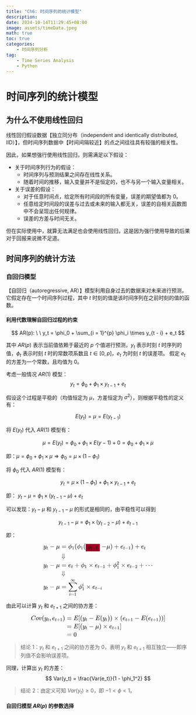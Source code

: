 ```yaml
---
title: "Ch6: 时间序列的统计模型"
description: 
date: 2024-10-14T11:29:45+08:00
image: assets/timeData.jpeg
math: true
toc: true
categories:
    - 时间序列分析
tag:
    - Time Series Analysis
    - Python
---
```


# 时间序列的统计模型
## 为什么不使用线性回归

线性回归假设数据【独立同分布（independent and identically distributed, IID）】，但时间序列数据中【时间间隔较近】的点之间往往具有较强的相关性。

因此，如果想强行使用线性回归，则需满足以下假设：
- 关于时间序列行为的假设：
    - 时间序列与预测结果之间存在线性关系。
    - 随着时间的推移，输入变量并不是恒定的，也不与另一个输入变量相关。
- 关于误差的假设：
    - 对于任意时间点，给定所有时间段的所有变量，误差的期望值都为 0。
    - 任意给定时间段的误差与过去或未来的输入都无关，误差的自相关函数图中不会呈现出任何规律。
    - 误差的方差与时间无关。

但在实际使用中，就算无法满足也会使用线性回归，这是因为强行使用导致的后果对于回报来说微不足道。

## 时间序列的统计方法
### 自回归模型

【自回归（autoregressive, AR）】模型利用自身过去的数据来对未来进行预测，它假定存在一个时间序列过程，其中 $t$ 时刻的值是该时间序列在之前时刻的值的函数。

#### 利用代数理解自回归过程的约束

$$
AR(p): \ \ y_t = \phi_0 + \sum_{i = 1}^{p} \phi_i \times y_{t - i} + e_t
$$

其中 $AR(p)$ 表示当前值依赖于最近的 $p$ 个值进行预测，$y_t$ 表示时刻 $t$ 时序列的值，$\phi_t$ 表示时刻 $t$ 时的常数项系数且 $t \in [0, p]$，$e_t$ 为时刻 $t$ 的误差项。
假定 $e_t$ 的方差为一个常数，且均值为 $0$。

考虑一般情况 $AR(1)$ 模型：
$$
y_t = \phi_0 + \phi_1 \times y_{t - 1} + e_t
$$

假设这个过程是平稳的（均值恒定为 $\mu$，方差恒定为 $\sigma^2$），则根据平稳性的定义有：

$$E(y_t) = \mu = E(y_{t - 1})$$

将 $E(y_t)$ 代入 $AR(1)$ 模型有：

$$
\mu = E(y_t) = \phi_0 + \phi_1 \times E(y - 1) + 0 = \phi_0 + \phi_1 \times \mu
$$

即：$\mu = \phi_0 + \phi_1 \times \mu \Rightarrow \phi_0 = \mu \times (1 - \phi_1)$

将 $\phi_0$ 代入 $AR(1)$ 模型有：

$$
y_t = \mu \times (1 - \phi_1) + \phi_1 \times y_{t - 1} + e_t
$$

即： $y_t - \mu = \phi_1 \times (y_{t - 1} - \mu) + e_t$

可以发现：$y_t - \mu$ 和 $y_{t - 1} - \mu$ 的形式是相同的，由平稳性可以得到 

$$y_{t - 1} - \mu = \phi_1 \times (y_{t - 2} - \mu) + e_{t - 1}$$

即：

<div style='display: flex; justify-content: center;'>
<svg xmlns="http://www.w3.org/2000/svg" width="39.273ex" height="18.921ex" viewBox="0 -4431.5 17358.8 8362.9" xmlns:xlink="http://www.w3.org/1999/xlink" aria-hidden="true" style=""><defs><path id="MJX-488-TEX-I-1D466" d="M21 287Q21 301 36 335T84 406T158 442Q199 442 224 419T250 355Q248 336 247 334Q247 331 231 288T198 191T182 105Q182 62 196 45T238 27Q261 27 281 38T312 61T339 94Q339 95 344 114T358 173T377 247Q415 397 419 404Q432 431 462 431Q475 431 483 424T494 412T496 403Q496 390 447 193T391 -23Q363 -106 294 -155T156 -205Q111 -205 77 -183T43 -117Q43 -95 50 -80T69 -58T89 -48T106 -45Q150 -45 150 -87Q150 -107 138 -122T115 -142T102 -147L99 -148Q101 -153 118 -160T152 -167H160Q177 -167 186 -165Q219 -156 247 -127T290 -65T313 -9T321 21L315 17Q309 13 296 6T270 -6Q250 -11 231 -11Q185 -11 150 11T104 82Q103 89 103 113Q103 170 138 262T173 379Q173 380 173 381Q173 390 173 393T169 400T158 404H154Q131 404 112 385T82 344T65 302T57 280Q55 278 41 278H27Q21 284 21 287Z"></path><path id="MJX-488-TEX-I-1D461" d="M26 385Q19 392 19 395Q19 399 22 411T27 425Q29 430 36 430T87 431H140L159 511Q162 522 166 540T173 566T179 586T187 603T197 615T211 624T229 626Q247 625 254 615T261 596Q261 589 252 549T232 470L222 433Q222 431 272 431H323Q330 424 330 420Q330 398 317 385H210L174 240Q135 80 135 68Q135 26 162 26Q197 26 230 60T283 144Q285 150 288 151T303 153H307Q322 153 322 145Q322 142 319 133Q314 117 301 95T267 48T216 6T155 -11Q125 -11 98 4T59 56Q57 64 57 83V101L92 241Q127 382 128 383Q128 385 77 385H26Z"></path><path id="MJX-488-TEX-N-2212" d="M84 237T84 250T98 270H679Q694 262 694 250T679 230H98Q84 237 84 250Z"></path><path id="MJX-488-TEX-I-1D707" d="M58 -216Q44 -216 34 -208T23 -186Q23 -176 96 116T173 414Q186 442 219 442Q231 441 239 435T249 423T251 413Q251 401 220 279T187 142Q185 131 185 107V99Q185 26 252 26Q261 26 270 27T287 31T302 38T315 45T327 55T338 65T348 77T356 88T365 100L372 110L408 253Q444 395 448 404Q461 431 491 431Q504 431 512 424T523 412T525 402L449 84Q448 79 448 68Q448 43 455 35T476 26Q485 27 496 35Q517 55 537 131Q543 151 547 152Q549 153 557 153H561Q580 153 580 144Q580 138 575 117T555 63T523 13Q510 0 491 -8Q483 -10 467 -10Q446 -10 429 -4T402 11T385 29T376 44T374 51L368 45Q362 39 350 30T324 12T288 -4T246 -11Q199 -11 153 12L129 -85Q108 -167 104 -180T92 -202Q76 -216 58 -216Z"></path><path id="MJX-488-TEX-N-3D" d="M56 347Q56 360 70 367H707Q722 359 722 347Q722 336 708 328L390 327H72Q56 332 56 347ZM56 153Q56 168 72 173H708Q722 163 722 153Q722 140 707 133H70Q56 140 56 153Z"></path><path id="MJX-488-TEX-I-1D719" d="M409 688Q413 694 421 694H429H442Q448 688 448 686Q448 679 418 563Q411 535 404 504T392 458L388 442Q388 441 397 441T429 435T477 418Q521 397 550 357T579 260T548 151T471 65T374 11T279 -10H275L251 -105Q245 -128 238 -160Q230 -192 227 -198T215 -205H209Q189 -205 189 -198Q189 -193 211 -103L234 -11Q234 -10 226 -10Q221 -10 206 -8T161 6T107 36T62 89T43 171Q43 231 76 284T157 370T254 422T342 441Q347 441 348 445L378 567Q409 686 409 688ZM122 150Q122 116 134 91T167 53T203 35T237 27H244L337 404Q333 404 326 403T297 395T255 379T211 350T170 304Q152 276 137 237Q122 191 122 150ZM500 282Q500 320 484 347T444 385T405 400T381 404H378L332 217L284 29Q284 27 285 27Q293 27 317 33T357 47Q400 66 431 100T475 170T494 234T500 282Z"></path><path id="MJX-488-TEX-N-31" d="M213 578L200 573Q186 568 160 563T102 556H83V602H102Q149 604 189 617T245 641T273 663Q275 666 285 666Q294 666 302 660V361L303 61Q310 54 315 52T339 48T401 46H427V0H416Q395 3 257 3Q121 3 100 0H88V46H114Q136 46 152 46T177 47T193 50T201 52T207 57T213 61V578Z"></path><path id="MJX-488-TEX-N-28" d="M94 250Q94 319 104 381T127 488T164 576T202 643T244 695T277 729T302 750H315H319Q333 750 333 741Q333 738 316 720T275 667T226 581T184 443T167 250T184 58T225 -81T274 -167T316 -220T333 -241Q333 -250 318 -250H315H302L274 -226Q180 -141 137 -14T94 250Z"></path><path id="MJX-488-TEX-N-32" d="M109 429Q82 429 66 447T50 491Q50 562 103 614T235 666Q326 666 387 610T449 465Q449 422 429 383T381 315T301 241Q265 210 201 149L142 93L218 92Q375 92 385 97Q392 99 409 186V189H449V186Q448 183 436 95T421 3V0H50V19V31Q50 38 56 46T86 81Q115 113 136 137Q145 147 170 174T204 211T233 244T261 278T284 308T305 340T320 369T333 401T340 431T343 464Q343 527 309 573T212 619Q179 619 154 602T119 569T109 550Q109 549 114 549Q132 549 151 535T170 489Q170 464 154 447T109 429Z"></path><path id="MJX-488-TEX-N-29" d="M60 749L64 750Q69 750 74 750H86L114 726Q208 641 251 514T294 250Q294 182 284 119T261 12T224 -76T186 -143T145 -194T113 -227T90 -246Q87 -249 86 -250H74Q66 -250 63 -250T58 -247T55 -238Q56 -237 66 -225Q221 -64 221 250T66 725Q56 737 55 738Q55 746 60 749Z"></path><path id="MJX-488-TEX-N-2B" d="M56 237T56 250T70 270H369V420L370 570Q380 583 389 583Q402 583 409 568V270H707Q722 262 722 250T707 230H409V-68Q401 -82 391 -82H389H387Q375 -82 369 -68V230H70Q56 237 56 250Z"></path><path id="MJX-488-TEX-I-1D452" d="M39 168Q39 225 58 272T107 350T174 402T244 433T307 442H310Q355 442 388 420T421 355Q421 265 310 237Q261 224 176 223Q139 223 138 221Q138 219 132 186T125 128Q125 81 146 54T209 26T302 45T394 111Q403 121 406 121Q410 121 419 112T429 98T420 82T390 55T344 24T281 -1T205 -11Q126 -11 83 42T39 168ZM373 353Q367 405 305 405Q272 405 244 391T199 357T170 316T154 280T149 261Q149 260 169 260Q282 260 327 284T373 353Z"></path><path id="MJX-488-TEX-N-21D3" d="M401 694Q412 694 422 681V375L423 70L435 81Q487 130 551 162Q564 170 570 170Q572 170 579 163V150Q579 138 577 135T564 126Q541 114 518 99T453 48T374 -46T318 -177Q313 -194 305 -194T293 -178T272 -119T225 -31Q158 70 46 126Q35 132 33 135T31 150V163Q38 170 40 170Q46 170 59 162Q122 131 176 81L188 70V375L189 681Q199 694 208 694Q219 694 228 680V352L229 25L238 12Q279 -42 305 -102Q344 -23 373 13L382 25V678Q387 692 401 694Z"></path><path id="MJX-488-TEX-N-D7" d="M630 29Q630 9 609 9Q604 9 587 25T493 118L389 222L284 117Q178 13 175 11Q171 9 168 9Q160 9 154 15T147 29Q147 36 161 51T255 146L359 250L255 354Q174 435 161 449T147 471Q147 480 153 485T168 490Q173 490 175 489Q178 487 284 383L389 278L493 382Q570 459 587 475T609 491Q630 491 630 471Q630 464 620 453T522 355L418 250L522 145Q606 61 618 48T630 29Z"></path><path id="MJX-488-TEX-N-22EF" d="M78 250Q78 274 95 292T138 310Q162 310 180 294T199 251Q199 226 182 208T139 190T96 207T78 250ZM525 250Q525 274 542 292T585 310Q609 310 627 294T646 251Q646 226 629 208T586 190T543 207T525 250ZM972 250Q972 274 989 292T1032 310Q1056 310 1074 294T1093 251Q1093 226 1076 208T1033 190T990 207T972 250Z"></path><path id="MJX-488-TEX-LO-2211" d="M60 948Q63 950 665 950H1267L1325 815Q1384 677 1388 669H1348L1341 683Q1320 724 1285 761Q1235 809 1174 838T1033 881T882 898T699 902H574H543H251L259 891Q722 258 724 252Q725 250 724 246Q721 243 460 -56L196 -356Q196 -357 407 -357Q459 -357 548 -357T676 -358Q812 -358 896 -353T1063 -332T1204 -283T1307 -196Q1328 -170 1348 -124H1388Q1388 -125 1381 -145T1356 -210T1325 -294L1267 -449L666 -450Q64 -450 61 -448Q55 -446 55 -439Q55 -437 57 -433L590 177Q590 178 557 222T452 366T322 544L56 909L55 924Q55 945 60 948Z"></path><path id="MJX-488-TEX-I-1D456" d="M184 600Q184 624 203 642T247 661Q265 661 277 649T290 619Q290 596 270 577T226 557Q211 557 198 567T184 600ZM21 287Q21 295 30 318T54 369T98 420T158 442Q197 442 223 419T250 357Q250 340 236 301T196 196T154 83Q149 61 149 51Q149 26 166 26Q175 26 185 29T208 43T235 78T260 137Q263 149 265 151T282 153Q302 153 302 143Q302 135 293 112T268 61T223 11T161 -11Q129 -11 102 10T74 74Q74 91 79 106T122 220Q160 321 166 341T173 380Q173 404 156 404H154Q124 404 99 371T61 287Q60 286 59 284T58 281T56 279T53 278T49 278T41 278H27Q21 284 21 287Z"></path><path id="MJX-488-TEX-N-221E" d="M55 217Q55 305 111 373T254 442Q342 442 419 381Q457 350 493 303L507 284L514 294Q618 442 747 442Q833 442 888 374T944 214Q944 128 889 59T743 -11Q657 -11 580 50Q542 81 506 128L492 147L485 137Q381 -11 252 -11Q166 -11 111 57T55 217ZM907 217Q907 285 869 341T761 397Q740 397 720 392T682 378T648 359T619 335T594 310T574 285T559 263T548 246L543 238L574 198Q605 158 622 138T664 94T714 61T765 51Q827 51 867 100T907 217ZM92 214Q92 145 131 89T239 33Q357 33 456 193L425 233Q364 312 334 337Q285 380 233 380Q171 380 132 331T92 214Z"></path></defs><g stroke="currentColor" fill="currentColor" stroke-width="0" transform="matrix(1 0 0 -1 0 0)"><g data-mml-node="math"><g data-mml-node="mtable"><g data-mml-node="mtr" transform="translate(0, 3681.5)"><g data-mml-node="mtd"><g data-mml-node="msub"><g data-mml-node="mi"><use xlink:href="#MJX-488-TEX-I-1D466"></use></g><g data-mml-node="mi" transform="translate(490, -150) scale(0.707)"><use xlink:href="#MJX-488-TEX-I-1D461"></use></g></g><g data-mml-node="mo" transform="translate(1017.5, 0)"><use xlink:href="#MJX-488-TEX-N-2212"></use></g><g data-mml-node="mi" transform="translate(2017.7, 0)"><use xlink:href="#MJX-488-TEX-I-1D707"></use></g></g><g data-mml-node="mtd" transform="translate(2620.7, 0)"><g data-mml-node="mi"></g><g data-mml-node="mo" transform="translate(277.8, 0)"><use xlink:href="#MJX-488-TEX-N-3D"></use></g><g data-mml-node="msub" transform="translate(1333.6, 0)"><g data-mml-node="mi"><use xlink:href="#MJX-488-TEX-I-1D719"></use></g><g data-mml-node="mn" transform="translate(596, -150) scale(0.707)"><use xlink:href="#MJX-488-TEX-N-31"></use></g></g><g data-mml-node="mo" transform="translate(2333.1, 0)"><use xlink:href="#MJX-488-TEX-N-28"></use></g><g data-mml-node="msub" transform="translate(2722.1, 0)"><g data-mml-node="mi"><use xlink:href="#MJX-488-TEX-I-1D719"></use></g><g data-mml-node="mn" transform="translate(596, -150) scale(0.707)"><use xlink:href="#MJX-488-TEX-N-31"></use></g></g><g data-mml-node="mo" transform="translate(3721.7, 0)"><use xlink:href="#MJX-488-TEX-N-28"></use></g><g data-mml-node="TeXAtom" data-mjx-texclass="REL" transform="translate(4110.7, 0)"><g data-mml-node="mpadded"><rect fill="#a0021f" x="0" y="-470.6" width="2224.1" height="1175.1" data-bgcolor="true"></rect><g transform="translate(262.6, 0)"><g data-mml-node="TeXAtom" data-mjx-texclass="ORD"><g data-mml-node="msub"><g data-mml-node="mi"><use xlink:href="#MJX-488-TEX-I-1D466"></use></g><g data-mml-node="TeXAtom" transform="translate(490, -150) scale(0.707)" data-mjx-texclass="ORD"><g data-mml-node="mi"><use xlink:href="#MJX-488-TEX-I-1D461"></use></g><g data-mml-node="mo" transform="translate(361, 0)"><use xlink:href="#MJX-488-TEX-N-2212"></use></g><g data-mml-node="mn" transform="translate(1139, 0)"><use xlink:href="#MJX-488-TEX-N-32"></use></g></g></g></g></g></g></g><g data-mml-node="mo" transform="translate(6612.5, 0)"><use xlink:href="#MJX-488-TEX-N-2212"></use></g><g data-mml-node="mi" transform="translate(7390.5, 0)"><use xlink:href="#MJX-488-TEX-I-1D707"></use></g><g data-mml-node="mo" transform="translate(7993.5, 0)"><use xlink:href="#MJX-488-TEX-N-29"></use></g><g data-mml-node="mo" transform="translate(8604.8, 0)"><use xlink:href="#MJX-488-TEX-N-2B"></use></g><g data-mml-node="msub" transform="translate(9605, 0)"><g data-mml-node="mi"><use xlink:href="#MJX-488-TEX-I-1D452"></use></g><g data-mml-node="TeXAtom" transform="translate(466, -150) scale(0.707)" data-mjx-texclass="ORD"><g data-mml-node="mi"><use xlink:href="#MJX-488-TEX-I-1D461"></use></g><g data-mml-node="mo" transform="translate(361, 0)"><use xlink:href="#MJX-488-TEX-N-2212"></use></g><g data-mml-node="mn" transform="translate(1139, 0)"><use xlink:href="#MJX-488-TEX-N-31"></use></g></g></g><g data-mml-node="mo" transform="translate(11279.9, 0)"><use xlink:href="#MJX-488-TEX-N-29"></use></g><g data-mml-node="mo" transform="translate(11891.2, 0)"><use xlink:href="#MJX-488-TEX-N-2B"></use></g><g data-mml-node="msub" transform="translate(12891.4, 0)"><g data-mml-node="mi"><use xlink:href="#MJX-488-TEX-I-1D452"></use></g><g data-mml-node="mi" transform="translate(466, -150) scale(0.707)"><use xlink:href="#MJX-488-TEX-I-1D461"></use></g></g></g></g><g data-mml-node="mtr" transform="translate(0, 2160.9)"><g data-mml-node="mtd" transform="translate(2620.7, 0)"></g><g data-mml-node="mtd" transform="translate(2620.7, 0)"><g data-mml-node="mi"></g><g data-mml-node="mo" transform="translate(277.8, 0)"><use xlink:href="#MJX-488-TEX-N-21D3"></use></g></g></g><g data-mml-node="mtr" transform="translate(0, 727)"><g data-mml-node="mtd"><g data-mml-node="msub"><g data-mml-node="mi"><use xlink:href="#MJX-488-TEX-I-1D466"></use></g><g data-mml-node="mi" transform="translate(490, -150) scale(0.707)"><use xlink:href="#MJX-488-TEX-I-1D461"></use></g></g><g data-mml-node="mo" transform="translate(1017.5, 0)"><use xlink:href="#MJX-488-TEX-N-2212"></use></g><g data-mml-node="mi" transform="translate(2017.7, 0)"><use xlink:href="#MJX-488-TEX-I-1D707"></use></g></g><g data-mml-node="mtd" transform="translate(2620.7, 0)"><g data-mml-node="mi"></g><g data-mml-node="mo" transform="translate(277.8, 0)"><use xlink:href="#MJX-488-TEX-N-3D"></use></g><g data-mml-node="msub" transform="translate(1333.6, 0)"><g data-mml-node="mi"><use xlink:href="#MJX-488-TEX-I-1D452"></use></g><g data-mml-node="mi" transform="translate(466, -150) scale(0.707)"><use xlink:href="#MJX-488-TEX-I-1D461"></use></g></g><g data-mml-node="mo" transform="translate(2327, 0)"><use xlink:href="#MJX-488-TEX-N-2B"></use></g><g data-mml-node="msub" transform="translate(3327.3, 0)"><g data-mml-node="mi"><use xlink:href="#MJX-488-TEX-I-1D719"></use></g><g data-mml-node="mn" transform="translate(596, -150) scale(0.707)"><use xlink:href="#MJX-488-TEX-N-31"></use></g></g><g data-mml-node="mo" transform="translate(4549, 0)"><use xlink:href="#MJX-488-TEX-N-D7"></use></g><g data-mml-node="msub" transform="translate(5549.3, 0)"><g data-mml-node="mi"><use xlink:href="#MJX-488-TEX-I-1D452"></use></g><g data-mml-node="TeXAtom" transform="translate(466, -150) scale(0.707)" data-mjx-texclass="ORD"><g data-mml-node="mi"><use xlink:href="#MJX-488-TEX-I-1D461"></use></g><g data-mml-node="mo" transform="translate(361, 0)"><use xlink:href="#MJX-488-TEX-N-2212"></use></g><g data-mml-node="mn" transform="translate(1139, 0)"><use xlink:href="#MJX-488-TEX-N-31"></use></g></g></g><g data-mml-node="mo" transform="translate(7446.4, 0)"><use xlink:href="#MJX-488-TEX-N-2B"></use></g><g data-mml-node="msubsup" transform="translate(8446.7, 0)"><g data-mml-node="mi"><use xlink:href="#MJX-488-TEX-I-1D719"></use></g><g data-mml-node="mn" transform="translate(596, 413) scale(0.707)"><use xlink:href="#MJX-488-TEX-N-32"></use></g><g data-mml-node="mn" transform="translate(596, -247) scale(0.707)"><use xlink:href="#MJX-488-TEX-N-31"></use></g></g><g data-mml-node="mo" transform="translate(9668.4, 0)"><use xlink:href="#MJX-488-TEX-N-D7"></use></g><g data-mml-node="msub" transform="translate(10668.7, 0)"><g data-mml-node="mi"><use xlink:href="#MJX-488-TEX-I-1D452"></use></g><g data-mml-node="TeXAtom" transform="translate(466, -150) scale(0.707)" data-mjx-texclass="ORD"><g data-mml-node="mi"><use xlink:href="#MJX-488-TEX-I-1D461"></use></g><g data-mml-node="mo" transform="translate(361, 0)"><use xlink:href="#MJX-488-TEX-N-2212"></use></g><g data-mml-node="mn" transform="translate(1139, 0)"><use xlink:href="#MJX-488-TEX-N-32"></use></g></g></g><g data-mml-node="mo" transform="translate(12565.8, 0)"><use xlink:href="#MJX-488-TEX-N-2B"></use></g><g data-mml-node="mo" transform="translate(13566, 0)"><use xlink:href="#MJX-488-TEX-N-22EF"></use></g></g></g><g data-mml-node="mtr" transform="translate(0, -573)"><g data-mml-node="mtd" transform="translate(2620.7, 0)"></g><g data-mml-node="mtd" transform="translate(2620.7, 0)"><g data-mml-node="mi"></g><g data-mml-node="mo" transform="translate(277.8, 0)"><use xlink:href="#MJX-488-TEX-N-21D3"></use></g></g></g><g data-mml-node="mtr" transform="translate(0, -2685.6)"><g data-mml-node="mtd"><g data-mml-node="msub"><g data-mml-node="mi"><use xlink:href="#MJX-488-TEX-I-1D466"></use></g><g data-mml-node="mi" transform="translate(490, -150) scale(0.707)"><use xlink:href="#MJX-488-TEX-I-1D461"></use></g></g><g data-mml-node="mo" transform="translate(1017.5, 0)"><use xlink:href="#MJX-488-TEX-N-2212"></use></g><g data-mml-node="mi" transform="translate(2017.7, 0)"><use xlink:href="#MJX-488-TEX-I-1D707"></use></g></g><g data-mml-node="mtd" transform="translate(2620.7, 0)"><g data-mml-node="mi"></g><g data-mml-node="mo" transform="translate(277.8, 0)"><use xlink:href="#MJX-488-TEX-N-3D"></use></g><g data-mml-node="munderover" transform="translate(1333.6, 0)"><g data-mml-node="mo"><use xlink:href="#MJX-488-TEX-LO-2211"></use></g><g data-mml-node="TeXAtom" transform="translate(148.2, -1087.9) scale(0.707)" data-mjx-texclass="ORD"><g data-mml-node="mi"><use xlink:href="#MJX-488-TEX-I-1D456"></use></g><g data-mml-node="mo" transform="translate(345, 0)"><use xlink:href="#MJX-488-TEX-N-3D"></use></g><g data-mml-node="mn" transform="translate(1123, 0)"><use xlink:href="#MJX-488-TEX-N-31"></use></g></g><g data-mml-node="TeXAtom" transform="translate(368.4, 1150) scale(0.707)" data-mjx-texclass="ORD"><g data-mml-node="mi"><use xlink:href="#MJX-488-TEX-N-221E"></use></g></g></g><g data-mml-node="msubsup" transform="translate(2944.2, 0)"><g data-mml-node="mi"><use xlink:href="#MJX-488-TEX-I-1D719"></use></g><g data-mml-node="mi" transform="translate(596, 413) scale(0.707)"><use xlink:href="#MJX-488-TEX-I-1D456"></use></g><g data-mml-node="mn" transform="translate(596, -247) scale(0.707)"><use xlink:href="#MJX-488-TEX-N-31"></use></g></g><g data-mml-node="mo" transform="translate(4166, 0)"><use xlink:href="#MJX-488-TEX-N-D7"></use></g><g data-mml-node="msub" transform="translate(5166.2, 0)"><g data-mml-node="mi"><use xlink:href="#MJX-488-TEX-I-1D452"></use></g><g data-mml-node="TeXAtom" transform="translate(466, -150) scale(0.707)" data-mjx-texclass="ORD"><g data-mml-node="mi"><use xlink:href="#MJX-488-TEX-I-1D461"></use></g><g data-mml-node="mo" transform="translate(361, 0)"><use xlink:href="#MJX-488-TEX-N-2212"></use></g><g data-mml-node="mi" transform="translate(1139, 0)"><use xlink:href="#MJX-488-TEX-I-1D456"></use></g></g></g></g></g></g></g></g></svg>
</div>

由此可以计算 $y_{t}$ 和 $e_{t + 1}$ 之间的协方差：

<div style='display: flex; justify-content: center;'>
<svg xmlns="http://www.w3.org/2000/svg" width="48.245ex" height="8.145ex" viewBox="0 -2050 21324.2 3600" xmlns:xlink="http://www.w3.org/1999/xlink" aria-hidden="true" style=""><defs><path id="MJX-690-TEX-I-1D436" d="M50 252Q50 367 117 473T286 641T490 704Q580 704 633 653Q642 643 648 636T656 626L657 623Q660 623 684 649Q691 655 699 663T715 679T725 690L740 705H746Q760 705 760 698Q760 694 728 561Q692 422 692 421Q690 416 687 415T669 413H653Q647 419 647 422Q647 423 648 429T650 449T651 481Q651 552 619 605T510 659Q484 659 454 652T382 628T299 572T226 479Q194 422 175 346T156 222Q156 108 232 58Q280 24 350 24Q441 24 512 92T606 240Q610 253 612 255T628 257Q648 257 648 248Q648 243 647 239Q618 132 523 55T319 -22Q206 -22 128 53T50 252Z"></path><path id="MJX-690-TEX-I-1D45C" d="M201 -11Q126 -11 80 38T34 156Q34 221 64 279T146 380Q222 441 301 441Q333 441 341 440Q354 437 367 433T402 417T438 387T464 338T476 268Q476 161 390 75T201 -11ZM121 120Q121 70 147 48T206 26Q250 26 289 58T351 142Q360 163 374 216T388 308Q388 352 370 375Q346 405 306 405Q243 405 195 347Q158 303 140 230T121 120Z"></path><path id="MJX-690-TEX-I-1D463" d="M173 380Q173 405 154 405Q130 405 104 376T61 287Q60 286 59 284T58 281T56 279T53 278T49 278T41 278H27Q21 284 21 287Q21 294 29 316T53 368T97 419T160 441Q202 441 225 417T249 361Q249 344 246 335Q246 329 231 291T200 202T182 113Q182 86 187 69Q200 26 250 26Q287 26 319 60T369 139T398 222T409 277Q409 300 401 317T383 343T365 361T357 383Q357 405 376 424T417 443Q436 443 451 425T467 367Q467 340 455 284T418 159T347 40T241 -11Q177 -11 139 22Q102 54 102 117Q102 148 110 181T151 298Q173 362 173 380Z"></path><path id="MJX-690-TEX-N-28" d="M94 250Q94 319 104 381T127 488T164 576T202 643T244 695T277 729T302 750H315H319Q333 750 333 741Q333 738 316 720T275 667T226 581T184 443T167 250T184 58T225 -81T274 -167T316 -220T333 -241Q333 -250 318 -250H315H302L274 -226Q180 -141 137 -14T94 250Z"></path><path id="MJX-690-TEX-I-1D466" d="M21 287Q21 301 36 335T84 406T158 442Q199 442 224 419T250 355Q248 336 247 334Q247 331 231 288T198 191T182 105Q182 62 196 45T238 27Q261 27 281 38T312 61T339 94Q339 95 344 114T358 173T377 247Q415 397 419 404Q432 431 462 431Q475 431 483 424T494 412T496 403Q496 390 447 193T391 -23Q363 -106 294 -155T156 -205Q111 -205 77 -183T43 -117Q43 -95 50 -80T69 -58T89 -48T106 -45Q150 -45 150 -87Q150 -107 138 -122T115 -142T102 -147L99 -148Q101 -153 118 -160T152 -167H160Q177 -167 186 -165Q219 -156 247 -127T290 -65T313 -9T321 21L315 17Q309 13 296 6T270 -6Q250 -11 231 -11Q185 -11 150 11T104 82Q103 89 103 113Q103 170 138 262T173 379Q173 380 173 381Q173 390 173 393T169 400T158 404H154Q131 404 112 385T82 344T65 302T57 280Q55 278 41 278H27Q21 284 21 287Z"></path><path id="MJX-690-TEX-I-1D461" d="M26 385Q19 392 19 395Q19 399 22 411T27 425Q29 430 36 430T87 431H140L159 511Q162 522 166 540T173 566T179 586T187 603T197 615T211 624T229 626Q247 625 254 615T261 596Q261 589 252 549T232 470L222 433Q222 431 272 431H323Q330 424 330 420Q330 398 317 385H210L174 240Q135 80 135 68Q135 26 162 26Q197 26 230 60T283 144Q285 150 288 151T303 153H307Q322 153 322 145Q322 142 319 133Q314 117 301 95T267 48T216 6T155 -11Q125 -11 98 4T59 56Q57 64 57 83V101L92 241Q127 382 128 383Q128 385 77 385H26Z"></path><path id="MJX-690-TEX-N-2C" d="M78 35T78 60T94 103T137 121Q165 121 187 96T210 8Q210 -27 201 -60T180 -117T154 -158T130 -185T117 -194Q113 -194 104 -185T95 -172Q95 -168 106 -156T131 -126T157 -76T173 -3V9L172 8Q170 7 167 6T161 3T152 1T140 0Q113 0 96 17Z"></path><path id="MJX-690-TEX-I-1D452" d="M39 168Q39 225 58 272T107 350T174 402T244 433T307 442H310Q355 442 388 420T421 355Q421 265 310 237Q261 224 176 223Q139 223 138 221Q138 219 132 186T125 128Q125 81 146 54T209 26T302 45T394 111Q403 121 406 121Q410 121 419 112T429 98T420 82T390 55T344 24T281 -1T205 -11Q126 -11 83 42T39 168ZM373 353Q367 405 305 405Q272 405 244 391T199 357T170 316T154 280T149 261Q149 260 169 260Q282 260 327 284T373 353Z"></path><path id="MJX-690-TEX-N-2B" d="M56 237T56 250T70 270H369V420L370 570Q380 583 389 583Q402 583 409 568V270H707Q722 262 722 250T707 230H409V-68Q401 -82 391 -82H389H387Q375 -82 369 -68V230H70Q56 237 56 250Z"></path><path id="MJX-690-TEX-N-31" d="M213 578L200 573Q186 568 160 563T102 556H83V602H102Q149 604 189 617T245 641T273 663Q275 666 285 666Q294 666 302 660V361L303 61Q310 54 315 52T339 48T401 46H427V0H416Q395 3 257 3Q121 3 100 0H88V46H114Q136 46 152 46T177 47T193 50T201 52T207 57T213 61V578Z"></path><path id="MJX-690-TEX-N-29" d="M60 749L64 750Q69 750 74 750H86L114 726Q208 641 251 514T294 250Q294 182 284 119T261 12T224 -76T186 -143T145 -194T113 -227T90 -246Q87 -249 86 -250H74Q66 -250 63 -250T58 -247T55 -238Q56 -237 66 -225Q221 -64 221 250T66 725Q56 737 55 738Q55 746 60 749Z"></path><path id="MJX-690-TEX-N-3D" d="M56 347Q56 360 70 367H707Q722 359 722 347Q722 336 708 328L390 327H72Q56 332 56 347ZM56 153Q56 168 72 173H708Q722 163 722 153Q722 140 707 133H70Q56 140 56 153Z"></path><path id="MJX-690-TEX-I-1D438" d="M492 213Q472 213 472 226Q472 230 477 250T482 285Q482 316 461 323T364 330H312Q311 328 277 192T243 52Q243 48 254 48T334 46Q428 46 458 48T518 61Q567 77 599 117T670 248Q680 270 683 272Q690 274 698 274Q718 274 718 261Q613 7 608 2Q605 0 322 0H133Q31 0 31 11Q31 13 34 25Q38 41 42 43T65 46Q92 46 125 49Q139 52 144 61Q146 66 215 342T285 622Q285 629 281 629Q273 632 228 634H197Q191 640 191 642T193 659Q197 676 203 680H757Q764 676 764 669Q764 664 751 557T737 447Q735 440 717 440H705Q698 445 698 453L701 476Q704 500 704 528Q704 558 697 578T678 609T643 625T596 632T532 634H485Q397 633 392 631Q388 629 386 622Q385 619 355 499T324 377Q347 376 372 376H398Q464 376 489 391T534 472Q538 488 540 490T557 493Q562 493 565 493T570 492T572 491T574 487T577 483L544 351Q511 218 508 216Q505 213 492 213Z"></path><path id="MJX-690-TEX-N-5B" d="M118 -250V750H255V710H158V-210H255V-250H118Z"></path><path id="MJX-690-TEX-N-2212" d="M84 237T84 250T98 270H679Q694 262 694 250T679 230H98Q84 237 84 250Z"></path><path id="MJX-690-TEX-N-D7" d="M630 29Q630 9 609 9Q604 9 587 25T493 118L389 222L284 117Q178 13 175 11Q171 9 168 9Q160 9 154 15T147 29Q147 36 161 51T255 146L359 250L255 354Q174 435 161 449T147 471Q147 480 153 485T168 490Q173 490 175 489Q178 487 284 383L389 278L493 382Q570 459 587 475T609 491Q630 491 630 471Q630 464 620 453T522 355L418 250L522 145Q606 61 618 48T630 29Z"></path><path id="MJX-690-TEX-N-5D" d="M22 710V750H159V-250H22V-210H119V710H22Z"></path><path id="MJX-690-TEX-I-1D707" d="M58 -216Q44 -216 34 -208T23 -186Q23 -176 96 116T173 414Q186 442 219 442Q231 441 239 435T249 423T251 413Q251 401 220 279T187 142Q185 131 185 107V99Q185 26 252 26Q261 26 270 27T287 31T302 38T315 45T327 55T338 65T348 77T356 88T365 100L372 110L408 253Q444 395 448 404Q461 431 491 431Q504 431 512 424T523 412T525 402L449 84Q448 79 448 68Q448 43 455 35T476 26Q485 27 496 35Q517 55 537 131Q543 151 547 152Q549 153 557 153H561Q580 153 580 144Q580 138 575 117T555 63T523 13Q510 0 491 -8Q483 -10 467 -10Q446 -10 429 -4T402 11T385 29T376 44T374 51L368 45Q362 39 350 30T324 12T288 -4T246 -11Q199 -11 153 12L129 -85Q108 -167 104 -180T92 -202Q76 -216 58 -216Z"></path><path id="MJX-690-TEX-N-30" d="M96 585Q152 666 249 666Q297 666 345 640T423 548Q460 465 460 320Q460 165 417 83Q397 41 362 16T301 -15T250 -22Q224 -22 198 -16T137 16T82 83Q39 165 39 320Q39 494 96 585ZM321 597Q291 629 250 629Q208 629 178 597Q153 571 145 525T137 333Q137 175 145 125T181 46Q209 16 250 16Q290 16 318 46Q347 76 354 130T362 333Q362 478 354 524T321 597Z"></path></defs><g stroke="currentColor" fill="currentColor" stroke-width="0" transform="matrix(1 0 0 -1 0 0)"><g data-mml-node="math"><g data-mml-node="mtable"><g data-mml-node="mtr" transform="translate(0, 1300)"><g data-mml-node="mtd"><g data-mml-node="mi"><use xlink:href="#MJX-690-TEX-I-1D436"></use></g><g data-mml-node="mi" transform="translate(760, 0)"><use xlink:href="#MJX-690-TEX-I-1D45C"></use></g><g data-mml-node="mi" transform="translate(1245, 0)"><use xlink:href="#MJX-690-TEX-I-1D463"></use></g><g data-mml-node="mo" transform="translate(1730, 0)"><use xlink:href="#MJX-690-TEX-N-28"></use></g><g data-mml-node="msub" transform="translate(2119, 0)"><g data-mml-node="mi"><use xlink:href="#MJX-690-TEX-I-1D466"></use></g><g data-mml-node="mi" transform="translate(490, -150) scale(0.707)"><use xlink:href="#MJX-690-TEX-I-1D461"></use></g></g><g data-mml-node="mo" transform="translate(2914.3, 0)"><use xlink:href="#MJX-690-TEX-N-2C"></use></g><g data-mml-node="msub" transform="translate(3358.9, 0)"><g data-mml-node="mi"><use xlink:href="#MJX-690-TEX-I-1D452"></use></g><g data-mml-node="TeXAtom" transform="translate(466, -150) scale(0.707)" data-mjx-texclass="ORD"><g data-mml-node="mi"><use xlink:href="#MJX-690-TEX-I-1D461"></use></g><g data-mml-node="mo" transform="translate(361, 0)"><use xlink:href="#MJX-690-TEX-N-2B"></use></g><g data-mml-node="mn" transform="translate(1139, 0)"><use xlink:href="#MJX-690-TEX-N-31"></use></g></g></g><g data-mml-node="mo" transform="translate(5033.9, 0)"><use xlink:href="#MJX-690-TEX-N-29"></use></g></g><g data-mml-node="mtd" transform="translate(5422.9, 0)"><g data-mml-node="mi"></g><g data-mml-node="mo" transform="translate(277.8, 0)"><use xlink:href="#MJX-690-TEX-N-3D"></use></g><g data-mml-node="mi" transform="translate(1333.6, 0)"><use xlink:href="#MJX-690-TEX-I-1D438"></use></g><g data-mml-node="mo" transform="translate(2097.6, 0)"><use xlink:href="#MJX-690-TEX-N-5B"></use></g><g data-mml-node="mo" transform="translate(2375.6, 0)"><use xlink:href="#MJX-690-TEX-N-28"></use></g><g data-mml-node="msub" transform="translate(2764.6, 0)"><g data-mml-node="mi"><use xlink:href="#MJX-690-TEX-I-1D466"></use></g><g data-mml-node="mi" transform="translate(490, -150) scale(0.707)"><use xlink:href="#MJX-690-TEX-I-1D461"></use></g></g><g data-mml-node="mo" transform="translate(3782, 0)"><use xlink:href="#MJX-690-TEX-N-2212"></use></g><g data-mml-node="mi" transform="translate(4782.3, 0)"><use xlink:href="#MJX-690-TEX-I-1D438"></use></g><g data-mml-node="mo" transform="translate(5546.3, 0)"><use xlink:href="#MJX-690-TEX-N-28"></use></g><g data-mml-node="msub" transform="translate(5935.3, 0)"><g data-mml-node="mi"><use xlink:href="#MJX-690-TEX-I-1D466"></use></g><g data-mml-node="mi" transform="translate(490, -150) scale(0.707)"><use xlink:href="#MJX-690-TEX-I-1D461"></use></g></g><g data-mml-node="mo" transform="translate(6730.5, 0)"><use xlink:href="#MJX-690-TEX-N-29"></use></g><g data-mml-node="mo" transform="translate(7119.5, 0)"><use xlink:href="#MJX-690-TEX-N-29"></use></g><g data-mml-node="mo" transform="translate(7730.8, 0)"><use xlink:href="#MJX-690-TEX-N-D7"></use></g><g data-mml-node="mo" transform="translate(8731, 0)"><use xlink:href="#MJX-690-TEX-N-28"></use></g><g data-mml-node="msub" transform="translate(9120, 0)"><g data-mml-node="mi"><use xlink:href="#MJX-690-TEX-I-1D452"></use></g><g data-mml-node="TeXAtom" transform="translate(466, -150) scale(0.707)" data-mjx-texclass="ORD"><g data-mml-node="mi"><use xlink:href="#MJX-690-TEX-I-1D461"></use></g><g data-mml-node="mo" transform="translate(361, 0)"><use xlink:href="#MJX-690-TEX-N-2B"></use></g><g data-mml-node="mn" transform="translate(1139, 0)"><use xlink:href="#MJX-690-TEX-N-31"></use></g></g></g><g data-mml-node="mo" transform="translate(11017.1, 0)"><use xlink:href="#MJX-690-TEX-N-2212"></use></g><g data-mml-node="mi" transform="translate(12017.4, 0)"><use xlink:href="#MJX-690-TEX-I-1D438"></use></g><g data-mml-node="mo" transform="translate(12781.4, 0)"><use xlink:href="#MJX-690-TEX-N-28"></use></g><g data-mml-node="msub" transform="translate(13170.4, 0)"><g data-mml-node="mi"><use xlink:href="#MJX-690-TEX-I-1D452"></use></g><g data-mml-node="TeXAtom" transform="translate(466, -150) scale(0.707)" data-mjx-texclass="ORD"><g data-mml-node="mi"><use xlink:href="#MJX-690-TEX-I-1D461"></use></g><g data-mml-node="mo" transform="translate(361, 0)"><use xlink:href="#MJX-690-TEX-N-2B"></use></g><g data-mml-node="mn" transform="translate(1139, 0)"><use xlink:href="#MJX-690-TEX-N-31"></use></g></g></g><g data-mml-node="mo" transform="translate(14845.3, 0)"><use xlink:href="#MJX-690-TEX-N-29"></use></g><g data-mml-node="mo" transform="translate(15234.3, 0)"><use xlink:href="#MJX-690-TEX-N-29"></use></g><g data-mml-node="mo" transform="translate(15623.3, 0)"><use xlink:href="#MJX-690-TEX-N-5D"></use></g></g></g><g data-mml-node="mtr" transform="translate(0, 0)"><g data-mml-node="mtd" transform="translate(5422.9, 0)"></g><g data-mml-node="mtd" transform="translate(5422.9, 0)"><g data-mml-node="mi"></g><g data-mml-node="mo" transform="translate(277.8, 0)"><use xlink:href="#MJX-690-TEX-N-3D"></use></g><g data-mml-node="mi" transform="translate(1333.6, 0)"><use xlink:href="#MJX-690-TEX-I-1D438"></use></g><g data-mml-node="mo" transform="translate(2097.6, 0)"><use xlink:href="#MJX-690-TEX-N-5B"></use></g><g data-mml-node="mo" transform="translate(2375.6, 0)"><use xlink:href="#MJX-690-TEX-N-28"></use></g><g data-mml-node="msub" transform="translate(2764.6, 0)"><g data-mml-node="mi"><use xlink:href="#MJX-690-TEX-I-1D466"></use></g><g data-mml-node="mi" transform="translate(490, -150) scale(0.707)"><use xlink:href="#MJX-690-TEX-I-1D461"></use></g></g><g data-mml-node="mo" transform="translate(3782, 0)"><use xlink:href="#MJX-690-TEX-N-2212"></use></g><g data-mml-node="mi" transform="translate(4782.3, 0)"><use xlink:href="#MJX-690-TEX-I-1D707"></use></g><g data-mml-node="mo" transform="translate(5385.3, 0)"><use xlink:href="#MJX-690-TEX-N-29"></use></g><g data-mml-node="mo" transform="translate(5996.5, 0)"><use xlink:href="#MJX-690-TEX-N-D7"></use></g><g data-mml-node="msub" transform="translate(6996.7, 0)"><g data-mml-node="mi"><use xlink:href="#MJX-690-TEX-I-1D452"></use></g><g data-mml-node="TeXAtom" transform="translate(466, -150) scale(0.707)" data-mjx-texclass="ORD"><g data-mml-node="mi"><use xlink:href="#MJX-690-TEX-I-1D461"></use></g><g data-mml-node="mo" transform="translate(361, 0)"><use xlink:href="#MJX-690-TEX-N-2B"></use></g><g data-mml-node="mn" transform="translate(1139, 0)"><use xlink:href="#MJX-690-TEX-N-31"></use></g></g></g><g data-mml-node="mo" transform="translate(8671.7, 0)"><use xlink:href="#MJX-690-TEX-N-5D"></use></g></g></g><g data-mml-node="mtr" transform="translate(0, -1300)"><g data-mml-node="mtd" transform="translate(5422.9, 0)"></g><g data-mml-node="mtd" transform="translate(5422.9, 0)"><g data-mml-node="mi"></g><g data-mml-node="mo" transform="translate(277.8, 0)"><use xlink:href="#MJX-690-TEX-N-3D"></use></g><g data-mml-node="mn" transform="translate(1333.6, 0)"><use xlink:href="#MJX-690-TEX-N-30"></use></g></g></g></g></g></g></svg>
</div>

> 结论 1：$y_{t}$ 和 $e_{t + 1}$ 之间的协方差为 $0$，表明 $y_t$ 和 $e_{t + 1}$ 相互独立——即序列值不会影响误差项。

同理，计算出 $y_t$ 的方差：
$$
Var(y_t) = \frac{Var(e_t)}{1 - \phi_1^2}
$$

> 结论 2：由定义可知 $Var(y_t) \ge 0$，即 $-1 < \phi < 1$。

#### 自回归模型 $AR(p)$ 的参数选择

